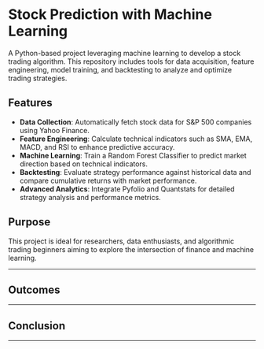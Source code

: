 # Stock Prediction with Machine Learning

A Python-based project leveraging machine learning to develop a stock trading algorithm. This repository includes tools for data acquisition, feature engineering, model training, and backtesting to analyze and optimize trading strategies.

## Features

- **Data Collection**: Automatically fetch stock data for S&P 500 companies using Yahoo Finance.
- **Feature Engineering**: Calculate technical indicators such as SMA, EMA, MACD, and RSI to enhance predictive accuracy.
- **Machine Learning**: Train a Random Forest Classifier to predict market direction based on technical indicators.
- **Backtesting**: Evaluate strategy performance against historical data and compare cumulative returns with market performance.
- **Advanced Analytics**: Integrate Pyfolio and Quantstats for detailed strategy analysis and performance metrics.

## Purpose

This project is ideal for researchers, data enthusiasts, and algorithmic trading beginners aiming to explore the intersection of finance and machine learning.

---

## Outcomes

---


## Conclusion

---
